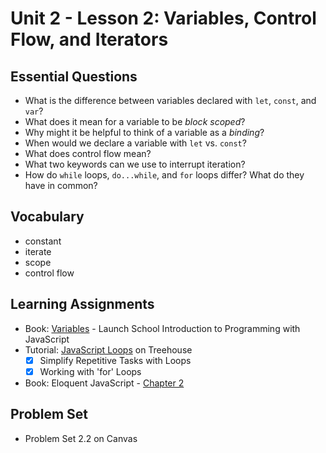 # Unit 2 - Lesson 2: Variables, Control Flow, and Iterators

## Essential Questions
* What is the difference between variables declared with `let`, `const`, and `var`?
* What does it mean for a variable to be _block scoped_?
* Why might it be helpful to think of a variable as a _binding_?
* When would we declare a variable with `let` vs. `const`?
* What does control flow mean?
* What two keywords can we use to interrupt iteration?
* How do `while` loops, `do...while`, and `for` loops differ? What do they have in common?

## Vocabulary
* constant
* iterate
* scope
* control flow


## Learning Assignments
* Book: [Variables](https://launchschool.com/books/javascript/read/variables) - Launch School Introduction to Programming with JavaScript
* Tutorial: [JavaScript Loops](https://teamtreehouse.com/library/javascript-loops) on Treehouse
  - [x] Simplify Repetitive Tasks with Loops
  - [x] Working with 'for' Loops
* Book: Eloquent JavaScript - [Chapter 2](https://eloquentjavascript.net/02_program_structure.html) 


## Problem Set
* Problem Set 2.2 on Canvas
